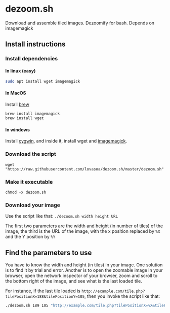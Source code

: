 # dezoom.sh
Download and assemble tiled images. Dezoomify for bash. Depends on imagemagick


## Install instructions

### Install dependencies

#### In linux (easy)
```bash
sudo apt install wget imagemagick
```
#### In MacOS
Install [brew](http://brew.sh/)
```bash
brew install imagemagick
brew install wget
```
#### In windows
Install [cygwin](https://cygwin.com/install.html), and inside it, install wget and [imagemagick](http://www.imagemagick.org/script/binary-releases.php).


### Download the script

```
wget "https://raw.githubusercontent.com/lovasoa/dezoom.sh/master/dezoom.sh"
```

### Make it executable
```
chmod +x dezoom.sh
```

### Download your image
Use the script like that: `./dezoom.sh width height URL`

The first two parameters are the width and height (in number of tiles) of the image,
the third is the URL of the image, with the x position replaced by `%X` and the Y position by `%Y`

## Find the parameters to use

You have to know the width and height (in tiles) in your image.
One solution is to find it by trial and error.
Another is to open the zoomable image in your browser, open the network inspector of your browser,
zoom and scroll to the bottom right of the image, and see what is the last loaded tile.

For instance, if the last tile loaded is `http://example.com/tile.php?tilePositionX=188&tilePositionY=105`,
then you invoke the script like that:

```bash
./dezoom.sh 189 105 "http://example.com/tile.php?tilePositionX=%X&tilePositionY=%Y"
```
